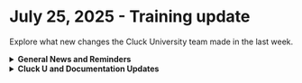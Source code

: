 # July 25, 2025 - Training update

Explore what new changes the Cluck University team made in the last week.

<details>

<summary><strong>General News and Reminders</strong></summary>

* **SHOUT OUTS** **TO:**
  * Will, Leo, Nodar, Scott, Tim, Steven, Rajeev, Joel, Filip, Sumit, Jason,  and Jim for passing the Foundations Certification.
    * Take the [Rewst Foundations](https://learn.rewst.io/rewst-foundations-certification) Exam, and collect your prestigious **Certified Rewster** badge in Discord along with access to the super-secret Discord channel.&#x20;
  * Bobby, Samuel, Steven, Lorenzo, Kole, Eric, and Jim for passing the Clean Automation Certification.
    * And our very own Tanner!
      * Take the [Clean Automation](https://learn.rewst.io/clean-automation-certification) exam and get that fancy certificate!

- Join us in our [Cluck-U Discord channel](https://discord.com/channels/936789089703845988/1121465945295167588) if you have any questions, comments, or concerns!
- Sign up for Cluck University [Office Hours](https://learn.rewst.io/cluck-university-office-hours)  to work through any questions you have during and after training! If there is something you want us to cover, Let us know!

</details>

<details>

<summary><strong>Cluck U and Documentation Updates</strong></summary>

**What's New at Cluck University?**

* Update to [learn.rewst.io](https://learn.rewst.io) home page. Can you find the change? Let us know when you do in the #cluck-u Discord channel.

**New & Updated Documentation Pages:**

* [Improved guidance for confirmation email core action, including examples for our new email message customization](https://docs.rewst.help/documentation/automations/actions-in-rewst/core-actions#email-sms-and-confirmation-actions)
* [New NinjaOne endpoints](https://docs.rewst.help/documentation/configuration/integrations/integration-guides/ninjaone-integration-setup)
* [Updated testing guidance for the Document M365 environment Crate](https://docs.rewst.help/documentation/crates/existing-crate-documentation/document-m365-environment-setup)
* [Updated setup guidance for N-able N-central PowerShell scripting setup](https://docs.rewst.help/documentation/configuration/integrations/integration-guides/nable-integration-setup)

</details>

